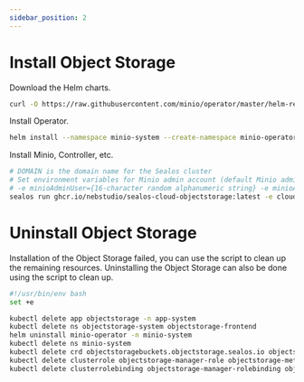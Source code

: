 ```yaml
---
sidebar_position: 2
---
```


# Install Object Storage

Download the Helm charts.

```bash
curl -O https://raw.githubusercontent.com/minio/operator/master/helm-releases/operator-5.0.6.tgz
```

Install Operator.

```bash
helm install --namespace minio-system --create-namespace minio-operator operator-5.0.6.tgz
```

Install Minio, Controller, etc.

```bash
# DOMAIN is the domain name for the Sealos cluster
# Set environment variables for Minio admin account (default Minio admin account is username/passw0rd)
# -e minioAdminUser={16-character random alphanumeric string} -e minioAdminPassword={32-character random alphanumeric string}
sealos run ghcr.io/nebstudio/sealos-cloud-objectstorage:latest -e cloudDomain={DOMAIN}
```

# Uninstall Object Storage

Installation of the Object Storage failed, you can use the script to clean up the remaining resources. Uninstalling the
Object Storage can also be done using the script to clean up.

```bash
#!/usr/bin/env bash
set +e

kubectl delete app objectstorage -n app-system
kubectl delete ns objectstorage-system objectstorage-frontend
helm uninstall minio-operator -n minio-system
kubectl delete ns minio-system
kubectl delete crd objectstoragebuckets.objectstorage.sealos.io objectstorageusers.objectstorage.sealos.io
kubectl delete clusterrole objectstorage-manager-role objectstorage-metrics-reader objectstorage-proxy-role
kubectl delete clusterrolebinding objectstorage-manager-rolebinding objectstorage-proxy-rolebinding
```